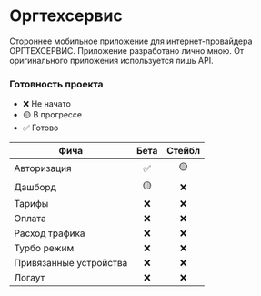 # Оргтехсервис
Стороннее мобильное приложение для интернет-провайдера ОРГТЕХСЕРВИС.
Приложение разработано лично мною. От оригинального приложения используется лишь API.

### Готовность проекта
-   ❌ Не начато
-   🟡 В прогрессе
-   ✅ Готово


 Фича                         | Бета       | Стейбл      |  
----------------------------- | :----:     | :----:      |
Авторизация                   |  ✅        |  🟡        |      
Дашборд                       |  🟡        |  ❌        |
Тарифы                        |  ❌        |  ❌        |
Оплата                        |  ❌        |  ❌        |
Расход трафика                |  ❌        |  ❌        |
Турбо режим                   |  ❌        |  ❌        |
Привязанные устройства        |  ❌        |  ❌        |
Логаут                        |  ❌        |  ❌        |

